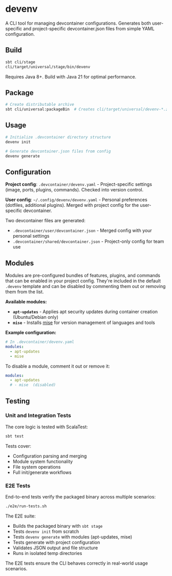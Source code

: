 # devenv

A CLI tool for managing devcontainer configurations. Generates both user-specific and project-specific devcontainer.json files from simple YAML configuration.

## Build

```bash
sbt cli/stage
cli/target/universal/stage/bin/devenv
```

Requires Java 8+. Build with Java 21 for optimal performance.

## Package

```bash
# Create distributable archive
sbt cli/universal:packageBin  # Creates cli/target/universal/devenv-*.zip
```

## Usage

```bash
# Initialize .devcontainer directory structure
devenv init

# Generate devcontainer.json files from config
devenv generate
```

## Configuration

**Project config**: `.devcontainer/devenv.yaml` - Project-specific settings (image, ports, plugins, commands). Checked into version control.

**User config**: `~/.config/devenv/devenv.yaml` - Personal preferences (dotfiles, additional plugins). Merged with project config for the user-specific devcontainer.

Two devcontainer files are generated:
- `.devcontainer/user/devcontainer.json` - Merged config with your personal settings
- `.devcontainer/shared/devcontainer.json` - Project-only config for team use

## Modules

Modules are pre-configured bundles of features, plugins, and commands that can be enabled in your project config. They're included in the default `.devenv` template and can be disabled by commenting them out or removing them from the list.

**Available modules:**

- **`apt-updates`** - Applies apt security updates during container creation (Ubuntu/Debian only)
- **`mise`** - Installs [mise](https://mise.jdx.dev/) for version management of languages and tools

**Example configuration:**

```yaml
# In .devcontainer/devenv.yaml
modules:
  - apt-updates
  - mise
```

To disable a module, comment it out or remove it:

```yaml
modules:
  - apt-updates
  # - mise  (disabled)
```

## Testing

### Unit and Integration Tests

The core logic is tested with ScalaTest:

```bash
sbt test
```

Tests cover:
- Configuration parsing and merging
- Module system functionality
- File system operations
- Full init/generate workflows

### E2E Tests

End-to-end tests verify the packaged binary across multiple scenarios:

```bash
./e2e/run-tests.sh
```

The E2E suite:
- Builds the packaged binary with `sbt stage`
- Tests `devenv init` from scratch
- Tests `devenv generate` with modules (apt-updates, mise)
- Tests generate with project configuration
- Validates JSON output and file structure
- Runs in isolated temp directories

The E2E tests ensure the CLI behaves correctly in real-world usage scenarios.
